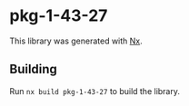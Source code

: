 # pkg-1-43-27

This library was generated with [Nx](https://nx.dev).

## Building

Run `nx build pkg-1-43-27` to build the library.
